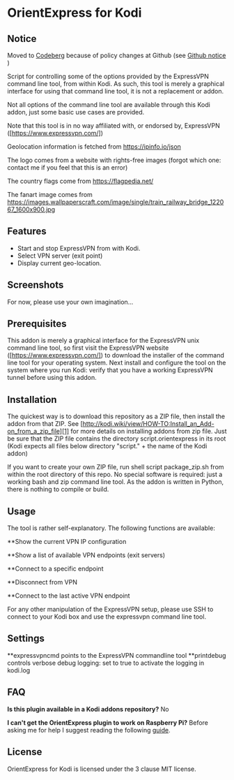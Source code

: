 OrientExpress for Kodi
==========


## Notice

Moved to [Codeberg](https://codeberg.org/evilwan/hamper) because of policy changes at Github (see
[Github notice](https://github.blog/2023-03-09-raising-the-bar-for-software-security-github-2fa-begins-march-13) )

Script for controlling some of the options provided by the ExpressVPN command line tool, from within Kodi. As such, this tool is merely a graphical interface for using that command line tool, it is not a replacement or addon.

Not all options of the command line tool are available through this Kodi addon, just some basic use cases are provided.

Note that this tool is in no way affiliated with, or endorsed by, ExpressVPN ([https://www.expressvpn.com/])

Geolocation information is fetched from https://ipinfo.io/json

The logo comes from a website with rights-free images (forgot which one: contact me if you feel that this is an error)

The country flags come from https://flagpedia.net/

The fanart image comes from https://images.wallpaperscraft.com/image/single/train_railway_bridge_122067_1600x900.jpg

Features
-----
- Start and stop ExpressVPN from with Kodi.
- Select VPN server (exit point)
- Display current geo-location.

Screenshots
-----
For now, please use your own imagination...

Prerequisites
------
This addon is merely a graphical interface for the ExpressVPN unix command line tool, so first visit the ExpressVPN website ([https://www.expressvpn.com/]) to download the installer of the command line tool for your operating system. Next install and configure the tool on the system where you run Kodi: verify that you have a working ExpressVPN tunnel before using this addon.

Installation
------
The quickest way is to download this repository as a ZIP file, then install the addon from that ZIP. See [http://kodi.wiki/view/HOW-TO:Install_an_Add-on_from_a_zip_file][1] for more details on installing addons from zip file. Just be sure that the ZIP file contains the directory script.orientexpress in its root (Kodi expects all files below directory "script." + the name of the Kodi addon)

If you want to create your own ZIP file, run shell script package_zip.sh from within the root directory of this repo. No special software is required: just a working bash and zip command line tool. As the addon is written in Python, there is nothing to compile or build.

Usage
------

The tool is rather self-explanatory. The following functions are available:

**Show the current VPN IP configuration

**Show a list of available VPN endpoints (exit servers)

**Connect to a specific endpoint

**Disconnect from VPN

**Connect to the last active VPN endpoint

For any other manipulation of the ExpressVPN setup, please use SSH to connect to your Kodi box and use the expressvpn command line tool.

Settings
--------

**expressvpncmd points to the ExpressVPN commandline tool
**printdebug controls verbose debug logging: set to true to activate the logging in kodi.log

FAQ
---

**Is this plugin available in a Kodi addons repository?** No

**I can't get the OrientExpress plugin to work on Raspberry Pi?** Before asking me for help I suggest reading the following [guide][1].

License
------

OrientExpress for Kodi is licensed under the 3 clause MIT license.

[1]: http://kodi.wiki/view/HOW-TO:Install_an_Add-on_from_a_zip_file
